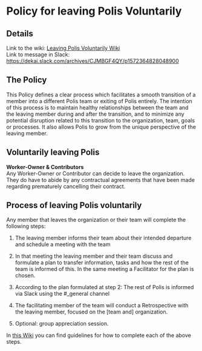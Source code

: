   
# Policy for leaving Polis Voluntarily
## Details 
Link to the wiki: [Leaving Polis Voluntarily Wiki](https://wiki.polis.global/leaving-the-organization/voluntarily)  
Link to message in Slack: https://dekai.slack.com/archives/CJMBGF4QY/p1572364828048900
## The Policy
This Policy defines a clear process which facilitates a smooth transition of a member into a different Polis team or exiting of Polis entirely. The intention of this process is to maintain healthy relationships between the team and the leaving member during and after the transition, and to minimize any potential disruption related to this transition to the organization, team, goals or processes. It also allows Polis to grow from the unique perspective of the leaving member.

## Voluntarily leaving Polis

**Worker-Owner & Contributors**  
Any Worker-Owner or Contributor can decide to leave the organization. They do have to abide by any contractual agreements that have been made regarding prematurely cancelling their contract.

## Process of leaving Polis voluntarily

Any member that leaves the organization or their team will complete the following steps:

1.  The leaving member informs their team about their intended departure and schedule a meeting with the team    
    
2.  In that meeting the leaving member and their team discuss and formulate a plan to transfer information, tasks and how the rest of the team is informed of this. In the same meeting a Facilitator for the plan is chosen.  

3.  According to the plan formulated at step 2: The rest of Polis is informed via Slack using the #_general channel
    
4.  The facilitating member of the team will conduct a Retrospective with the leaving member, focused on the [team and] organization.
    
5.  Optional: group appreciation session.
    
In [this Wiki](https://wiki.polis.global/leaving-the-organization/voluntarily) you can find guidelines for how to complete each of the above steps.

